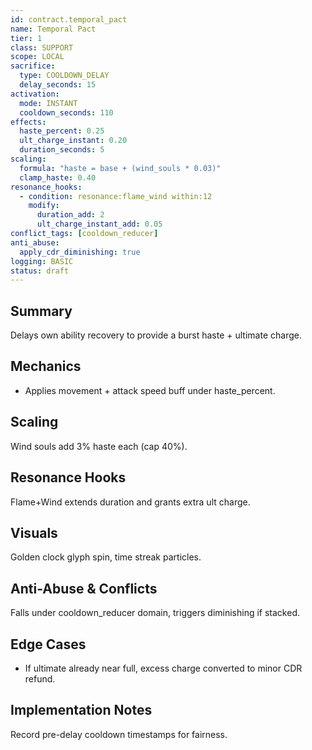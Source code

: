 ```yaml
---
id: contract.temporal_pact
name: Temporal Pact
tier: 1
class: SUPPORT
scope: LOCAL
sacrifice:
  type: COOLDOWN_DELAY
  delay_seconds: 15
activation:
  mode: INSTANT
  cooldown_seconds: 110
effects:
  haste_percent: 0.25
  ult_charge_instant: 0.20
  duration_seconds: 5
scaling:
  formula: "haste = base + (wind_souls * 0.03)"
  clamp_haste: 0.40
resonance_hooks:
  - condition: resonance:flame_wind within:12
    modify:
      duration_add: 2
      ult_charge_instant_add: 0.05
conflict_tags: [cooldown_reducer]
anti_abuse:
  apply_cdr_diminishing: true
logging: BASIC
status: draft
---
```

## Summary
Delays own ability recovery to provide a burst haste + ultimate charge.

## Mechanics
* Applies movement + attack speed buff under haste_percent.

## Scaling
Wind souls add 3% haste each (cap 40%).

## Resonance Hooks
Flame+Wind extends duration and grants extra ult charge.

## Visuals
Golden clock glyph spin, time streak particles.

## Anti-Abuse & Conflicts
Falls under cooldown_reducer domain, triggers diminishing if stacked.

## Edge Cases
* If ultimate already near full, excess charge converted to minor CDR refund.

## Implementation Notes
Record pre-delay cooldown timestamps for fairness.
